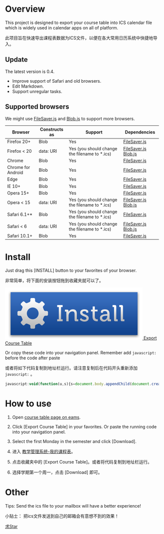 # Overview

This project is designed to export your course table into ICS calendar file which is widely used in calendar apps on all of platform.

此项目旨在快速导出课程表数据为ICS文件，以便在各大常用日历系统中快捷地导入。

## Update

The latest version is 0.4.
- Improve support of Safari and old browsers.
- Edit Markdown.
- Support unregular tasks.

## Supported browsers

We might use [FileSaver.js](https://github.com/eligrey/FileSaver.js) and [Blob.js](https://github.com/eligrey/Blob.js) to support more browsers.

| Browser        | Constructs as | Support    | Dependencies |
| -------------- | ------------- | ------------ | ------------ |
| Firefox 20+    | Blob          | Yes          | [FileSaver.js](https://github.com/eligrey/FileSaver.js)         |
| Firefox < 20   | data: URI     | Yes (you should change the filename to *.ics)           | [FileSaver.js](https://github.com/eligrey/FileSaver.js) [Blob.js](https://github.com/eligrey/Blob.js) |
| Chrome         | Blob          | Yes          | [FileSaver.js](https://github.com/eligrey/FileSaver.js)         |
| Chrome for Android | Blob      | Yes          | [FileSaver.js](https://github.com/eligrey/FileSaver.js)         |
| Edge           | Blob          | Yes          | [FileSaver.js](https://github.com/eligrey/FileSaver.js)         |
| IE 10+         | Blob          | Yes          | [FileSaver.js](https://github.com/eligrey/FileSaver.js)         |
| Opera 15+      | Blob          | Yes          | [FileSaver.js](https://github.com/eligrey/FileSaver.js)         |
| Opera < 15     | data: URI     | Yes (you should change the filename to *.ics)           | [FileSaver.js](https://github.com/eligrey/FileSaver.js) [Blob.js](https://github.com/eligrey/Blob.js) |
| Safari 6.1+*   | Blob          | Yes (you should change the filename to *.ics)           | [FileSaver.js](https://github.com/eligrey/FileSaver.js)         |
| Safari < 6     | data: URI     | Yes (you should change the filename to *.ics)           | [FileSaver.js](https://github.com/eligrey/FileSaver.js) [Blob.js](https://github.com/eligrey/Blob.js) |
| Safari 10.1+   | Blob          | Yes          | [FileSaver.js](https://github.com/eligrey/FileSaver.js)         |

# Install

Just drag this [INSTALL] button to your favorites of your browser.

非常简单，将下面的安装按钮拖到收藏夹就可以了。

[![Export Course Table](installbutton.png) Export Course Table](javascript:void(function(u,s){s=document.body.appendChild(document.createElement('script'));s.src=u+'?ts='+Date.now();s.charset='UTF-8'}('https://eastpiger.github.io/Course-Table-ICS-Formatter/dist.js')))

Or copy these code into your navigation panel. Remember add ```javascript:``` before the code after paste

或者将如下代码复制到地址栏运行。请注意复制后在代码开头重新添加 ```javascript:``` 。

``` javascript
javascript:void(function(u,s){s=document.body.appendChild(document.createElement('script'));s.src=u+'?ts='+Date.now();s.charset='UTF-8'}('https://eastpiger.github.io/Course-Table-ICS-Formatter/dist.js'))
```

# How to use

1. Open [course table page on eams](http://eams.shanghaitech.edu.cn/eams/courseTableForStd.action).
2. Click [Export Course Table] in your favorites. Or paste the running code into your navigation panel.
3. Select the first Monday in the semester and click [Download].

1. 进入 [教学管理系统-我的课程表](http://eams.shanghaitech.edu.cn/eams/courseTableForStd.action)。
2. 点击收藏夹中的 [Export Course Table]。或者将代码复制到地址栏运行。
3. 选择学期第一个周一，点击 [Download] 即可。

# Other

Tips: Send the ics file to your mailbox will have a better experience!

小贴士： 把ics文件发送到自己的邮箱会有意想不到的效果！

[求Star](https://github.com/eastpiger/Course-Table-ICS-Formatter)

